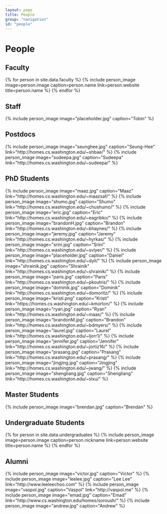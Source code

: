 ```yaml
---
layout: page
title: People
group: "navigation"
id: "people"
---
```


# People

## Faculty

<div class="flex-container people image-container">
{% for person in site.data.faculty %}
  {% include person_image image=person.image caption=person.name link=person.website title=person.name %}
{% endfor %}
</div>

## Staff
<div class="flex-container people image-container">
{% include person_image image="placeholder.jpg" caption="Tobin" %}
</div>

## Postdocs
<div class="flex-container people image-container">
{% include person_image image="seunghee.jpg" caption="Seung-Hee" link="http://homes.cs.washington.edu/~shbae/" %}
{% include person_image image="sudeepa.jpg" caption="Sudeepa" link="http://homes.cs.washington.edu/~sudeepa/" %}
</div>

## PhD Students

<div class="flex-container people image-container">
{% include person_image image="maaz.jpg" caption="Maaz" link="http://homes.cs.washington.edu/~maazsaf/" %}
{% include person_image image="shumo.jpg" caption="Shumo" link="http://homes.cs.washington.edu/~chushumo/" %}
{% include person_image image="eric.jpg" caption="Eric" link="http://homes.cs.washington.edu/~eagribko/" %}
{% include person_image image="brandonH.jpg" caption="Brandon" link="http://homes.cs.washington.edu/~bhaynes/" %}
{% include person_image image="jeremy.jpg" caption="Jeremy" link="http://homes.cs.washington.edu/~hyrkas/" %}
{% include person_image image="srini.jpg" caption="Srini" link="http://homes.cs.washington.edu/~sviyer/" %}
{% include person_image image="placeholder.jpg" caption="Daniel" link="http://homes.cs.washington.edu/~dyli/" %}
{% include person_image image="shrainik.jpg" caption="Shrainik" link="http://homes.cs.washington.edu/~shrainik/" %}
{% include person_image image="paris.jpg" caption="Paris" link="http://homes.cs.washington.edu/~pkoutris/" %}
{% include person_image image="dominik.jpg" caption="Dominik" link="http://homes.cs.washington.edu/~domoritz/" %}
{% include person_image image="kristi.png" caption="Kristi" link="https://homes.cs.washington.edu/~kmorton/" %}
{% include person_image image="ryan.jpg" caption="Ryan" link="http://homes.cs.washington.edu/~maas/" %}
{% include person_image image="brandonM.jpg" caption="Brandon" link="http://homes.cs.washington.edu/~bdmyers/" %}
{% include person_image image="laurel.jpg" caption="Laurel" link="http://homes.cs.washington.edu/~ljorr1/" %}
{% include person_image image="jennifer.jpg" caption="Jennifer" link="http://homes.cs.washington.edu/~jortiz16/" %}
{% include person_image image="prasang.jpg" caption="Prasang" link="http://homes.cs.washington.edu/~prasang/" %}
{% include person_image image="jingjing.jpg" caption="Jingjing" link="http://homes.cs.washington.edu/~jwang/" %}
{% include person_image image="shengliang.jpg" caption="Shengliang" link="http://homes.cs.washington.edu/~slxu/" %}
</div>

## Master Students
<div class="flex-container people image-container">
{% include person_image image="brendan.jpg" caption="Brendan" %}
</div>

## Undergraduate Students

<div class="flex-container people image-container">
{% for person in site.data.undergraduates %}
  {% include person_image image=person.image caption=person.nickname link=person.website title=person.name %}
{% endfor %}
</div>

## Alumni

<div class="flex-container people image-container">
{% include person_image image="victor.jpg" caption="Victor" %}
{% include person_image image="leelee.jpg" caption="Lee Lee" link="http://www.leeleechoo.com" %}
{% include person_image image="vaspol.jpg" caption="Vaspol" link="http://vaspol.me" %}
{% include person_image image="emad.jpg" caption="Emad" link="http://www.cs.washington.edu/homes/soroush/" %}
{% include person_image image="andrew.jpg" caption="Andrew" %}
</div>

